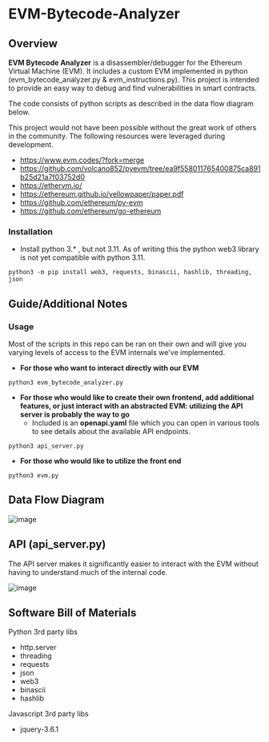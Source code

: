 # EVM-Bytecode-Analyzer

## Overview

**EVM Bytecode Analyzer** is a disassembler/debugger for the Ethereum Virtual Machine (EVM). It includes a custom EVM implemented in python (evm_bytecode_analyzer.py & evm_instructions.py). This project is intended to provide an easy way to debug and find vulnerabilities in smart contracts.

The code consists of python scripts as described in the data flow diagram below.

This project would not have been possible without the great work of others in the community. The following resources were leveraged during development.
* https://www.evm.codes/?fork=merge
* https://github.com/volcano852/pyevm/tree/ea9f558011765400875ca891b25d21a7f03752d0
* https://ethervm.io/
* https://ethereum.github.io/yellowpaper/paper.pdf
* https://github.com/ethereum/py-evm
* https://github.com/ethereum/go-ethereum

### Installation

* Install python 3.* , but not 3.11. As of writing this the python web3 library is not yet compatible with python 3.11.

```
python3 -m pip install web3, requests, binascii, hashlib, threading, json
```

## Guide/Additional Notes

### Usage

Most of the scripts in this repo can be ran on their own and will give you varying levels of access to the EVM internals we've implemented.

* **For those who want to interact directly with our EVM**

```
python3 evm_bytecode_analyzer.py
```

* **For those who would like to create their own frontend, add additional features, or just interact with an abstracted EVM: utilizing the API server is probably the way to go**
  - Included is an **openapi.yaml** file which you can open in various tools to see details about the available API endpoints.

```
python3 api_server.py
```

* **For those who would like to utilize the front end**

```
python3 evm.py
```

## Data Flow Diagram

![image](https://user-images.githubusercontent.com/90160593/226202901-5773466b-716e-4589-9100-0ec6d9dff384.png)

## API (api_server.py)

The API server makes it significantly easier to interact with the EVM without having to understand much of the internal code.

![image](https://user-images.githubusercontent.com/90160593/226477676-e88d4be8-493f-42db-a7c3-8853b2ab69da.png)

## Software Bill of Materials

Python 3rd party libs

* http.server
* threading
* requests
* json
* web3
* binascii
* hashlib

Javascript 3rd party libs

* jquery-3.6.1
